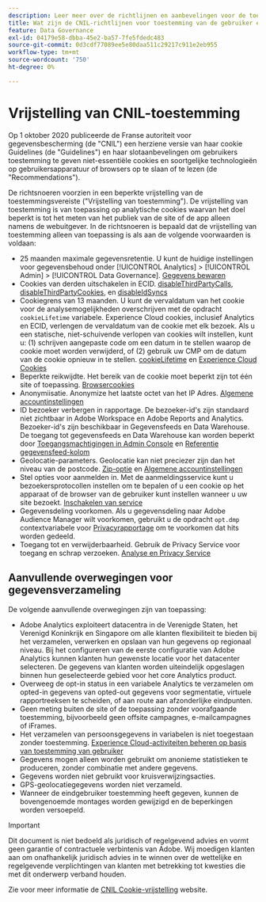 ```yaml
---
description: Leer meer over de richtlijnen en aanbevelingen voor de toestemming van gebruikers om niet-essentiële cookies op apparaten of browsers op te slaan of te lezen.
title: Wat zijn de CNIL-richtlijnen voor toestemming van de gebruiker en cookies
feature: Data Governance
exl-id: 04179e58-dbba-45e2-ba57-7fe5fdedc483
source-git-commit: 0d3cdf77089ee5e80daa511c29217c911e2eb955
workflow-type: tm+mt
source-wordcount: '750'
ht-degree: 0%

---
```


# Vrijstelling van CNIL-toestemming

Op 1 oktober 2020 publiceerde de Franse autoriteit voor gegevensbescherming (de &quot;CNIL&quot;) een herziene versie van haar cookie Guidelines (de &quot;Guidelines&quot;) en haar slotaanbevelingen om gebruikers toestemming te geven niet-essentiële cookies en soortgelijke technologieën op gebruikersapparatuur of browsers op te slaan of te lezen (de &quot;Recommendations&quot;).

De richtsnoeren voorzien in een beperkte vrijstelling van de toestemmingsvereiste (&quot;Vrijstelling van toestemming&quot;). De vrijstelling van toestemming is van toepassing op analytische cookies waarvan het doel beperkt is tot het meten van het publiek van de site of de app alleen namens de webuitgever. In de richtsnoeren is bepaald dat de vrijstelling van toestemming alleen van toepassing is als aan de volgende voorwaarden is voldaan:

* 25 maanden maximale gegevensretentie.  U kunt de huidige instellingen voor gegevensbehoud onder [!UICONTROL Analytics] > [!UICONTROL Admin] > [!UICONTROL Data Governance].  [Gegevens bewaren](https://experienceleague.adobe.com/docs/analytics/technotes/data-retention.html)
* Cookies van derden uitschakelen in ECID. [disableThirdPartyCalls](https://experienceleague.adobe.com/docs/id-service/using/id-service-api/configurations/disablethirdpartycalls.html#id-service-api), [disableThirdPartyCookies](https://experienceleague.adobe.com/docs/id-service/using/id-service-api/configurations/disable-cookies.html#id-service-api), en [disableIdSyncs](https://experienceleague.adobe.com/docs/id-service/using/id-service-api/configurations/disableidsync.html#id-service-api)
* Cookiegrens van 13 maanden.  U kunt de vervaldatum van het cookie voor de analysemogelijkheden overschrijven met de opdracht `cookieLifetime` variabele. Experience Cloud cookies, inclusief Analytics en ECID, verlengen de vervaldatum van de cookie met elk bezoek.  Als u een statische, niet-schuivende verlopen van cookies wilt instellen, kunt u: (1) schrijven aangepaste code om een datum in te stellen waarop de cookie moet worden verwijderd, of (2) gebruik uw CMP om de datum van de cookie opnieuw in te stellen.   [cookieLifetime](https://experienceleague.adobe.com/docs/analytics/implementation/vars/config-vars/cookielifetime.html) en [Experience Cloud Cookies](https://experienceleague.adobe.com/docs/core-services/interface/ec-cookies/cookies-privacy.html#ec-cookies)
* Beperkte reikwijdte. Het bereik van de cookie moet beperkt zijn tot één site of toepassing. [Browsercookies](https://experienceleague.adobe.com/docs/analytics/technotes/cookies/cookies.html#third-party-cookie-limitations)
* Anonymiisatie. Anonymize het laatste octet van het IP Adres. [Algemene accountinstellingen](/help/admin/admin/c-manage-report-suites/c-edit-report-suites/general/general-acct-settings-admin.md)
* ID bezoeker verbergen in rapportage.  De bezoeker-id&#39;s zijn standaard niet zichtbaar in Adobe Workspace en Adobe Reports and Analytics.  Bezoeker-id&#39;s zijn beschikbaar in Gegevensfeeds en Data Warehouse.  De toegang tot gegevensfeeds en Data Warehouse kan worden beperkt door [Toegangsmachtigingen in Admin Console](https://experienceleague.adobe.com/docs/core-services/interface/administration/admin-getting-started.html) en [Referentie gegevensfeed-kolom](https://experienceleague.adobe.com/docs/analytics/export/analytics-data-feed/data-feed-contents/datafeeds-reference.html#columns%2C-descriptions%2C-and-data-types)
* Geolocatie-parameters. Geolocatie kan niet preciezer zijn dan het niveau van de postcode. [Zip-optie](https://experienceleague.adobe.com/docs/analytics/implementation/vars/page-vars/zip.html?lang=en) en [Algemene accountinstellingen](https://experienceleague.adobe.com/docs/analytics/admin/admin-tools/general-acct-settings-admin.html)
* Stel opties voor aanmelden in.  Met de aanmeldingsservice kunt u bezoekersprotocollen instellen om te bepalen of u een cookie op het apparaat of de browser van de gebruiker kunt instellen wanneer u uw site bezoekt. [Inschakelen van service](https://experienceleague.adobe.com/docs/id-service/using/implementation/opt-in-service/optin-overview.html)
* Gegevensdeling voorkomen.  Als u gegevensdeling naar Adobe Audience Manager wilt voorkomen, gebruikt u de opdracht `opt.dmp` contextvariabele voor [Privacyrapportage](/help/admin/admin/c-manage-report-suites/c-edit-report-suites/privacy-reporting.md) om te voorkomen dat hits worden gedeeld.
* Toegang tot en verwijderbaarheid. Gebruik de Privacy Service voor toegang en schrap verzoeken. [Analyse en Privacy Service](https://experienceleague.adobe.com/docs/analytics/admin/data-governance/an-gdpr-overview.html)

## Aanvullende overwegingen voor gegevensverzameling

De volgende aanvullende overwegingen zijn van toepassing:

* Adobe Analytics exploiteert datacentra in de Verenigde Staten, het Verenigd Koninkrijk en Singapore om alle klanten flexibiliteit te bieden bij het verzamelen, verwerken en opslaan van hun gegevens op regionaal niveau. Bij het configureren van de eerste configuratie van Adobe Analytics kunnen klanten hun gewenste locatie voor het datacenter selecteren. De gegevens van klanten worden uiteindelijk opgeslagen binnen hun geselecteerde gebied voor het core Analytics product.
* Overweeg de opt-in status in een variabele Analytics te verzamelen om opted-in gegevens van opted-out gegevens voor segmentatie, virtuele rapportreeksen te scheiden, of aan route aan afzonderlijke eindpunten.
* Geen meting buiten de site of de toepassing zonder voorafgaande toestemming, bijvoorbeeld geen offsite campagnes, e-mailcampagnes of iFrames.
* Het verzamelen van persoonsgegevens in variabelen is niet toegestaan zonder toestemming. [Experience Cloud-activiteiten beheren op basis van toestemming van gebruiker](https://experienceleague.adobe.com/docs/id-service/using/implementation/opt-in-service/use-opt-in-to-control-experience-cloud-activities-based-on-user-consent.html#implementing-opt-in-on-the-page)
* Gegevens mogen alleen worden gebruikt om anonieme statistieken te produceren, zonder combinatie met andere gegevens.
* Gegevens worden niet gebruikt voor kruisverwijzingsacties.
* GPS-geolocatiegegevens worden niet verzameld.
* Wanneer de eindgebruiker toestemming heeft gegeven, kunnen de bovengenoemde montages worden gewijzigd en de beperkingen worden versoepeld.

>[!IMPORTANT]
>
>Dit document is niet bedoeld als juridisch of regelgevend advies en vormt geen garantie of contractuele verbintenis van Adobe. Wij moedigen klanten aan om onafhankelijk juridisch advies in te winnen over de wettelijke en regelgevende verplichtingen van klanten met betrekking tot kwesties die met dit onderwerp verband houden.


Zie voor meer informatie de [CNIL Cookie-vrijstelling](https://www.cnil.fr/en/sheet-ndeg16-use-analytics-your-websites-and-applications) website.


